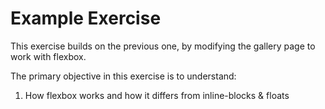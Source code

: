 # Example Exercise

This exercise builds on the previous one, by modifying the gallery page to work with flexbox.

The primary objective in this exercise is to understand:
1. How flexbox works and how it differs from inline-blocks & floats
